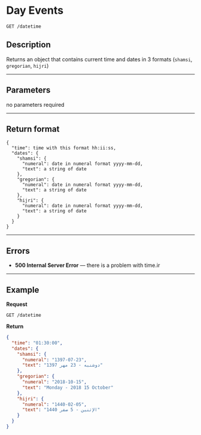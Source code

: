 # Day Events

    GET /datetime

## Description

Returns an object that contains current time and dates in 3 formats (`shamsi`, `gregorian`, `hijri`)

---

## Parameters

no parameters required

---

## Return format

```
{
  "time": time with this format hh:ii:ss,
  "dates": {
    "shamsi": {
      "numeral": date in numeral format yyyy-mm-dd,
      "text": a string of date
    },
    "gregorian": {
      "numeral": date in numeral format yyyy-mm-dd,
      "text": a string of date
    },
    "hijri": {
      "numeral": date in numeral format yyyy-mm-dd,
      "text": a string of date
    }
  }
}
```

---

## Errors

* **500 Internal Server Error** — there is a problem with time.ir

---

## Example

**Request**

    GET /datetime

**Return**

```json
{
  "time": "01:30:00",
  "dates": {
    "shamsi": {
      "numeral": "1397-07-23",
      "text": "دوشنبه - 23 مهر 1397"
    },
    "gregorian": {
      "numeral": "2018-10-15",
      "text": "Monday - 2018 15 October"
    },
    "hijri": {
      "numeral": "1440-02-05",
      "text": "الإثنين - 5 صفر 1440"
    }
  }
}
```
